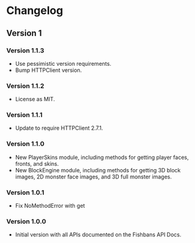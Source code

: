 # Changelog
## Version 1
### Version 1.1.3
* Use pessimistic version requirements.
* Bump HTTPClient version.

### Version 1.1.2
* License as MIT.

### Version 1.1.1
* Update to require HTTPClient 2.7.1.

### Version 1.1.0
* New PlayerSkins module, including methods for getting player faces, fronts, and skins.
* New BlockEngine module, including methods for getting 3D block images, 2D monster face images, and 3D full monster images.

### Version 1.0.1
* Fix NoMethodError with get

### Version 1.0.0
* Initial version with all APIs documented on the Fishbans API Docs.
